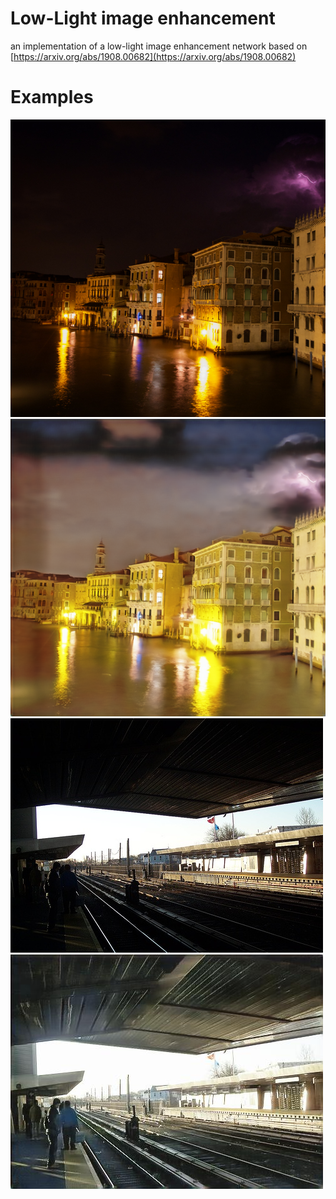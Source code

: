 # Low-Light image enhancement
an implementation of a low-light image enhancement network based on [https://arxiv.org/abs/1908.00682](https://arxiv.org/abs/1908.00682)


# Examples
![](Input/1.bmp) ![](Output/out1.bmp)
![](Input/2015_06248.jpg) ![](Output/out2015_06248.jpg)